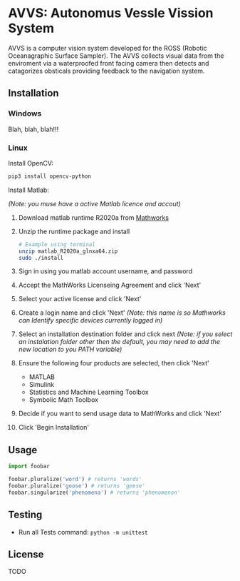 # AVVS: Autonomus Vessle Vission System

AVVS is a computer vision system developed for the ROSS (Robotic Oceanagraphic Surface Sampler). The AVVS collects visual data from the enviroment via a waterproofed front facing camera then detects and catagorizes obsticals providing feedback to the navigation system.

## Installation

### Windows

Blah, blah, blah!!!

### Linux

Install OpenCV:

```bash
pip3 install opencv-python
```

Install Matlab:

*(Note: you muse have a active Matlab licence and accout)*

1) Download matlab runtime R2020a from [Mathworks](https://www.mathworks.com/products/compiler/matlab-runtime.html)

2) Unzip the runtime package and install

    ```bash
    # Example using terminal
    unzip matlab_R2020a_glnxa64.zip
    sudo ./install
    ```
3) Sign in using you matlab account username, and password

4) Accept the MathWorks Licenseing Agreement and click 'Next'

5) Select your active license and click 'Next'

6) Create a login name and click 'Next' *(Note: this name is so Mathworks can Identify specific devices currently logged in)*

7) Select an installation destination folder and click next *(Note: if you select an instalation folder other then the default, you may need to add the new location to you PATH variable)*

8) Ensure the following four products are selected, then click 'Next'

    * MATLAB
    * Simulink
    * Statistics and Machine Learning Toolbox
    * Symbolic Math Toolbox

9) Decide if you want to send usage data to MathWorks and click 'Next'

10) Click 'Begin Installation'



## Usage

```python
import foobar

foobar.pluralize('word') # returns 'words'
foobar.pluralize('goose') # returns 'geese'
foobar.singularize('phenomena') # returns 'phenomenon'
```

## Testing
- Run all Tests command: ```python -m unittest```

## License
TODO